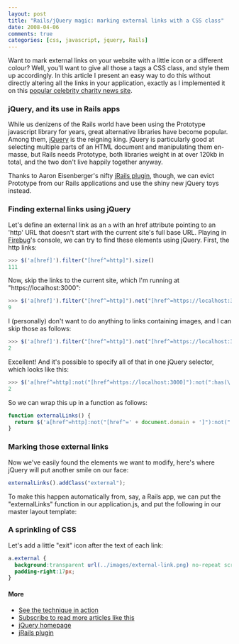 ```yaml
---
layout: post
title: "Rails/jQuery magic: marking external links with a CSS class"
date: 2008-04-06
comments: true
categories: [css, javascript, jquery, Rails]
---
```


Want to mark external links on your website with a little icon or a
different colour?  Well, you'll want to give all those `a` tags a
CSS class, and style them up accordingly.  In this article I present
an easy way to do this without directly altering all the links in your
application, exactly as I implemented it on this
[popular celebrity charity news site](https://www.looktothestars.org/).

<!-- more -->

### jQuery, and its use in Rails apps

While us denizens of the Rails world have been using the Prototype
javascript library for years, great alternative libraries have become
popular. Among them, [jQuery](https://jquery.com/) is the reigning king.
jQuery is particularly good at selecting multiple parts of an HTML
document and manipulating them en-masse, but Rails needs Prototype, both
libraries weight in at over 120kb in total, and the two don't live
happily together anyway.

Thanks to Aaron Eisenberger's nifty
[jRails plugin](https://ennerchi.com/projects/jrails), though, we can
evict Prototype from our Rails applications and use the shiny new
jQuery toys instead.

### Finding external links using jQuery

Let's define an external link as an `a` with an href attribute
pointing to an 'http' URL that doesn't start with the current site's
full base URL. Playing in [Firebug](https://www.getfirebug.com/)'s
console, we can try to find these elements using jQuery. First, the http
links:

```javascript
>>> $('a[href]').filter("[href^=http]").size()
111
```

Now, skip the links to the current site, which I'm running at "https://localhost:3000":

```javascript
>>> $('a[href]').filter("[href^=http]").not("[href^=https://localhost:3000]").size()
9
```

I (personally) don't want to do anything to links containing images, and
I can skip those as follows:

```javascript
>>> $('a[href]').filter("[href^=http]").not("[href^=https://localhost:3000]").not(":has('img')").size()
2
```

Excellent! And it's possible to specify all of that in one jQuery
selector, which looks like this:

```javascript
>>> $('a[href^=http]:not("[href^=https://localhost:3000]"):not(":has(\'img\')")').size()
2
```

So we can wrap this up in a function as follows:

```javascript
function externalLinks() {
  return $('a[href^=http]:not("[href^=' + document.domain + ']"):not(":has(\'img\')")');
}
```

### Marking those external links

Now we've easily found the elements we want to modify, here's where
jQuery will put another smile on our face:

```javascript
externalLinks().addClass("external");
```

To make this happen automatically from, say, a Rails app, we can put the
"externalLinks" function in our application.js, and put the following in
our master layout template:

### A sprinkling of CSS

Let's add a little "exit" icon after the text of each link:

```css
a.external {
  background:transparent url(../images/external-link.png) no-repeat scroll right center;
  padding-right:17px;
}
```

#### More

-   [See the technique in action](https://www.looktothestars.org/)
-   [Subscribe to read more articles like this](/rss.xml)
-   [jQuery homepage](https://jquery.com/)
-   [jRails plugin](https://ennerchi.com/projects/jrails)

